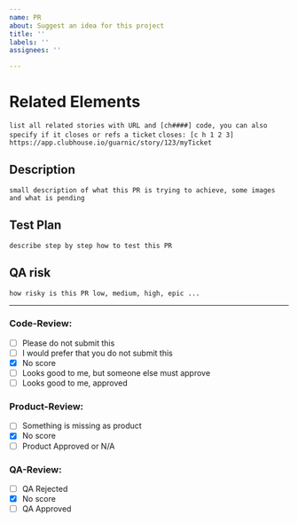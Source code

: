 ```yaml
---
name: PR
about: Suggest an idea for this project
title: ''
labels: ''
assignees: ''

---
```


# Related Elements
`list all related stories with URL and [ch####] code, you can also specify if it closes or refs a ticket`
`closes: [c h 1 2 3] https://app.clubhouse.io/guarnic/story/123/myTicket`

## Description
`small description of what this PR is trying to achieve, some images and what is pending`

## Test Plan
`describe step by step how to test this PR`

## QA risk
`how risky is this PR low, medium, high, epic ...`

____________
### Code-Review: 
- [ ] Please do not submit this
- [ ] I would prefer that you do not submit this
- [x] No score
- [ ] Looks good to me, but someone else must approve
- [ ] Looks good to me, approved

### Product-Review:
- [ ] Something is missing as product 
- [x] No score
- [ ] Product Approved or N/A

### QA-Review:
- [ ] QA Rejected
- [x] No score
- [ ] QA Approved
